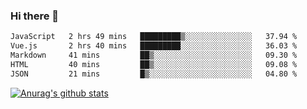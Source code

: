 ### Hi there 👋



<!--
**webB1an/webB1an** is a ✨ _special_ ✨ repository because its `README.md` (this file) appears on your GitHub profile.

Here are some ideas to get you started:

- 🔭 I’m currently working on ...
- 🌱 I’m currently learning ...
- 👯 I’m looking to collaborate on ...
- 🤔 I’m looking for help with ...
- 💬 Ask me about ...
- 📫 How to reach me: ...
- 😄 Pronouns: ...
- ⚡ Fun fact: ...
-->

<!--START_SECTION:waka-->

```txt
JavaScript   2 hrs 49 mins   █████████▒░░░░░░░░░░░░░░░   37.94 %
Vue.js       2 hrs 40 mins   █████████░░░░░░░░░░░░░░░░   36.03 %
Markdown     41 mins         ██▒░░░░░░░░░░░░░░░░░░░░░░   09.30 %
HTML         40 mins         ██▒░░░░░░░░░░░░░░░░░░░░░░   09.08 %
JSON         21 mins         █▒░░░░░░░░░░░░░░░░░░░░░░░   04.80 %
```

<!--END_SECTION:waka-->


[![Anurag's github stats](https://github-readme-stats.vercel.app/api?username=webB1an&show_icons=true&theme=radical)](https://github.com/anuraghazra/github-readme-stats)

